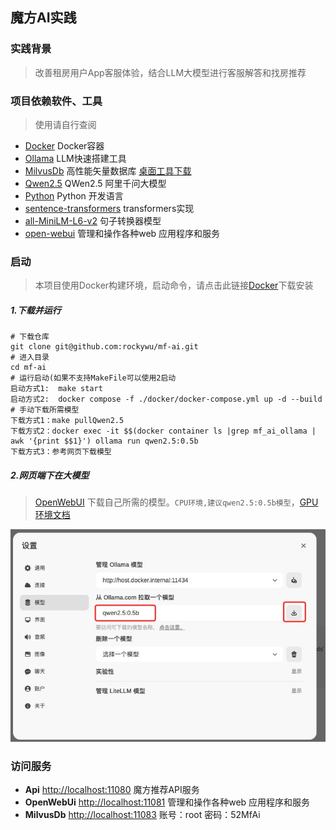 ## 魔方AI实践

### 实践背景

> 改善租房用户App客服体验，结合LLM大模型进行客服解答和找房推荐

### 项目依赖软件、工具

> 使用请自行查阅

* [Docker](https://www.docker.com/) Docker容器
* [Ollama](https://ollama.com/) LLM快速搭建工具
* [MilvusDb](https://milvus.io/) 高性能矢量数据库  [桌面工具下载](https://github.com/zilliztech/attu)
* [Qwen2.5](https://github.com/QwenLM/Qwen2.5) QWen2.5 阿里千问大模型
* [Python](https://www.python.org/) Python 开发语言
* [sentence-transformers](https://sbert.net/) transformers实现
* [all-MiniLM-L6-v2](https://huggingface.co/sentence-transformers/all-MiniLM-L6-v2) 句子转换器模型
* [open-webui](https://github.com/open-webui/open-webui) 管理和操作各种web 应用程序和服务


### 启动

> 本项目使用Docker构建环境，启动命令，请点击此链接[Docker](https://www.docker.com/)下载安装

##### 1.下载并运行

```
# 下载仓库
git clone git@github.com:rockywu/mf-ai.git
# 进入目录
cd mf-ai
# 运行启动(如果不支持MakeFile可以使用2启动
启动方式1:  make start 
启动方式2:  docker compose -f ./docker/docker-compose.yml up -d --build
# 手动下载所需模型
下载方式1：make pullQwen2.5
下载方式2：docker exec -it $$(docker container ls |grep mf_ai_ollama | awk '{print $$1}') ollama run qwen2.5:0.5b
下载方式3：参考网页下载模型
```

##### 2.网页端下在大模型

> [OpenWebUI](http://localhost:11081) 下载自己所需的模型。`CPU环境,建议qwen2.5:0.5b模型`，[GPU环境文档](https://hub.docker.com/r/ollama/ollama)

![下载模型](./mf-imgs/pull-ollama.png)

### 访问服务

* **Api** [http://localhost:11080](http://localhost:11080) 魔方推荐API服务
*  **OpenWebUi** [http://localhost:11081](http://localhost:11081)  管理和操作各种web 应用程序和服务
*  **MilvusDb** [http://localhost:11083](http://localhost:11083)  账号：root  密码：52MfAi
